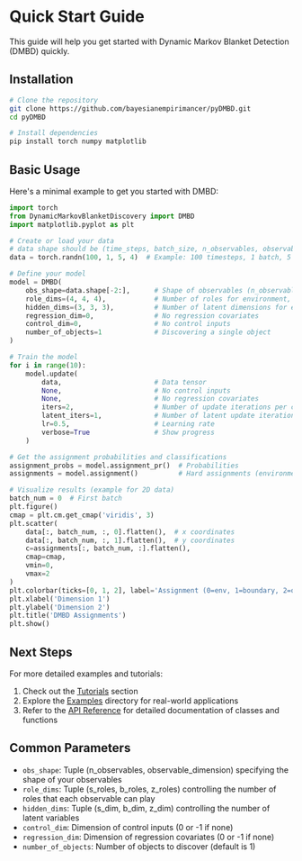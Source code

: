# Quick Start Guide

This guide will help you get started with Dynamic Markov Blanket Detection (DMBD) quickly.

## Installation

```bash
# Clone the repository
git clone https://github.com/bayesianempirimancer/pyDMBD.git
cd pyDMBD

# Install dependencies
pip install torch numpy matplotlib
```

## Basic Usage

Here's a minimal example to get you started with DMBD:

```python
import torch
from DynamicMarkovBlanketDiscovery import DMBD
import matplotlib.pyplot as plt

# Create or load your data
# data shape should be (time_steps, batch_size, n_observables, observable_dimension)
data = torch.randn(100, 1, 5, 4)  # Example: 100 timesteps, 1 batch, 5 observables with 4 dimensions each

# Define your model
model = DMBD(
    obs_shape=data.shape[-2:],      # Shape of observables (n_observables, observable_dimension)
    role_dims=(4, 4, 4),            # Number of roles for environment, boundary, internal states
    hidden_dims=(3, 3, 3),          # Number of latent dimensions for environment, boundary, internal states
    regression_dim=0,               # No regression covariates
    control_dim=0,                  # No control inputs
    number_of_objects=1             # Discovering a single object
)

# Train the model
for i in range(10):
    model.update(
        data,                       # Data tensor
        None,                       # No control inputs
        None,                       # No regression covariates
        iters=2,                    # Number of update iterations per call
        latent_iters=1,             # Number of latent update iterations
        lr=0.5,                     # Learning rate
        verbose=True                # Show progress
    )

# Get the assignment probabilities and classifications
assignment_probs = model.assignment_pr()  # Probabilities
assignments = model.assignment()          # Hard assignments (environment=0, boundary=1, object=2)

# Visualize results (example for 2D data)
batch_num = 0  # First batch
plt.figure()
cmap = plt.cm.get_cmap('viridis', 3)
plt.scatter(
    data[:, batch_num, :, 0].flatten(),  # x coordinates
    data[:, batch_num, :, 1].flatten(),  # y coordinates
    c=assignments[:, batch_num, :].flatten(),
    cmap=cmap,
    vmin=0,
    vmax=2
)
plt.colorbar(ticks=[0, 1, 2], label='Assignment (0=env, 1=boundary, 2=object)')
plt.xlabel('Dimension 1')
plt.ylabel('Dimension 2')
plt.title('DMBD Assignments')
plt.show()
```

## Next Steps

For more detailed examples and tutorials:

1. Check out the [Tutorials](tutorials/index.md) section
2. Explore the [Examples](examples/index.md) directory for real-world applications
3. Refer to the [API Reference](api/index.md) for detailed documentation of classes and functions

## Common Parameters

- `obs_shape`: Tuple (n_observables, observable_dimension) specifying the shape of your observables
- `role_dims`: Tuple (s_roles, b_roles, z_roles) controlling the number of roles that each observable can play
- `hidden_dims`: Tuple (s_dim, b_dim, z_dim) controlling the number of latent variables
- `control_dim`: Dimension of control inputs (0 or -1 if none)
- `regression_dim`: Dimension of regression covariates (0 or -1 if none)
- `number_of_objects`: Number of objects to discover (default is 1) 